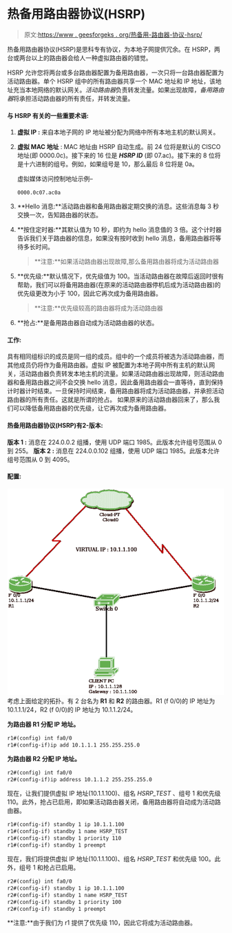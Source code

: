 # 热备用路由器协议(HSRP)

> 原文:[https://www . geesforgeks . org/热备用-路由器-协议-hsrp/](https://www.geeksforgeeks.org/hot-standby-router-protocol-hsrp/)

热备用路由器协议(HSRP)是思科专有协议，为本地子网提供冗余。在 HSRP，两台或两台以上的路由器会给人一种虚拟路由器的错觉。

HSRP 允许您将两台或多台路由器配置为备用路由器，一次只将一台路由器配置为活动路由器。单个 HSRP 组中的所有路由器共享一个 MAC 地址和 IP 地址，该地址充当本地网络的默认网关。*活动路由器*负责转发流量。如果出现故障，*备用路由器*将承担活动路由器的所有责任，并转发流量。

#### 与 HSRP 有关的一些重要术语:

1.  **虚拟 IP :** 来自本地子网的 IP 地址被分配为网络中所有本地主机的默认网关。
2.  **虚拟 MAC 地址** : MAC 地址由 HSRP 自动生成。前 24 位将是默认的 CISCO 地址(即 0000.0c)。接下来的 16 位是 ***HSRP ID*** (即 07.ac)。接下来的 8 位将是十六进制的组号。例如，如果组号是 10，那么最后 8 位将是 0a。

    虚拟媒体访问控制地址示例–

    ```
    0000.0c07.ac0a
    ```

3.  **Hello 消息:**活动路由器和备用路由器定期交换的消息。这些消息每 3 秒交换一次，告知路由器的状态。
4.  **按住定时器:**其默认值为 10 秒，即约为 hello 消息值的 3 倍。这个计时器告诉我们关于路由器的信息，如果没有按时收到 hello 消息，备用路由器将等待多长时间。

    > **注意:**如果活动路由器出现故障,那么备用路由器将成为活动路由器

5.  **优先级:**默认情况下，优先级值为 100。当活动路由器在故障后返回时很有帮助，我们可以将备用路由器(在原来的活动路由器停机后成为活动路由器)的优先级更改为小于 100，因此它再次成为备用路由器。

    > **注意:**优先级较高的路由器将成为活动路由器

6.  **抢占:**是备用路由器自动成为活动路由器的状态。

#### 工作:

具有相同组标识的成员是同一组的成员。组中的一个成员将被选为活动路由器，而其他成员仍将作为备用路由器。虚拟 IP 被配置为本地子网中所有主机的默认网关，活动路由器负责转发本地主机的流量。如果活动路由器出现故障，则活动路由器和备用路由器之间不会交换 hello 消息，因此备用路由器会一直等待，直到保持计时器计时结束。一旦保持时间结束，备用路由器将成为活动路由器，并承担活动路由器的所有责任。这就是所谓的抢占。
如果原来的活动路由器回来了，那么我们可以降低备用路由器的优先级，让它再次成为备用路由器。

#### 热备用路由器协议(HSRP)有**2-版本**:

**版本 1 :** 消息在 224.0.0.2 组播，使用 UDP 端口 1985。此版本允许组号范围从 0 到 255。
**版本 2 :** 消息在 224.0.0.102 组播，使用 UDP 端口 1985。此版本允许组号范围从 0 到 4095。

#### 配置:

![](img/e9f4a20c021eca22b6a7770ca4f0005d.png)
考虑上面给定的拓扑。有 2 台名为 **R1** 和 **R2** 的路由器。R1 (f 0/0)的 IP 地址为 10.1.1.1/24，R2 (f 0/0)的 IP 地址为 10.1.1.2/24。

**为路由器 R1 分配 IP 地址。**

```
r1#(config) int fa0/0
r1#(config-if)ip add 10.1.1.1 255.255.255.0
```

**为路由器 R2 分配 IP 地址。**

```
r2#(config) int fa0/0
r2#(config-if)ip address 10.1.1.2 255.255.255.0
```

现在，让我们提供虚拟 IP 地址(10.1.1.100)、组名 *HSRP_TEST* 、组号 1 和优先级 110。此外，抢占已启用，即如果活动路由器关闭，备用路由器将自动成为活动路由器。

```
r1#(config-if) standby 1 ip 10.1.1.100
r1#(config-if) standby 1 name HSRP_TEST
r1#(config-if) standby 1 priority 110
r1#(config-if) standby 1 preempt
```

现在，我们将提供虚拟 IP 地址(10.1.1.100)、组名 *HSRP_TEST* 和优先级 100。此外，组号 1 和抢占已启用。

```
r2#(config) int fa0/0
r2#(config-if) standby 1 ip 10.1.1.100
r2#(config-if) standby 1 name HSRP_TEST
r2#(config-if) standby 1 priority 100
r2#(config-if) standby 1 preempt
```

**注意:**由于我们为 r1 提供了优先级 110，因此它将成为活动路由器。